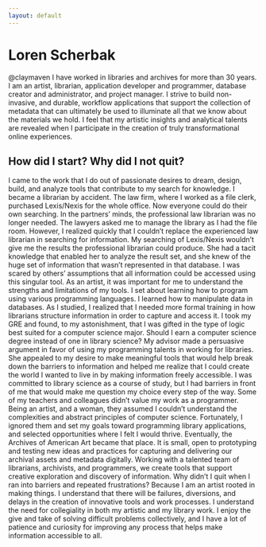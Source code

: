 ```yaml
---
layout: default
---
```


# Loren Scherbak
@claymaven
I have worked in libraries and archives for more than 30 years. I am an artist, librarian, application developer and programmer, database creator and administrator, and project manager. I strive to build non-invasive, and durable, workflow applications that support the collection of metadata that can ultimately be used to illuminate all that we know about the materials we hold. I feel that my artistic insights and analytical talents are revealed when I participate in the creation of truly transformational online experiences.
## How did I start? Why did I not quit?
I came to the work that I do out of passionate desires to dream, design, build, and analyze tools that contribute to my search for knowledge. I became a librarian by accident. The law firm, where I worked as a file clerk, purchased Lexis/Nexis for the whole office. Now everyone could do their own searching. In the partners’ minds, the professional law librarian was no longer needed. The lawyers asked me to manage the library as I had the file room. However, I realized quickly that I couldn’t replace the experienced law librarian in searching for information. My searching of Lexis/Nexis wouldn’t give me the results the professional librarian could produce. She had a tacit knowledge that enabled her to analyze the result set, and she knew of the huge set of information that wasn’t represented in that database. I was scared by others’ assumptions that all information could be accessed using this singular tool. 
As an artist, it was important for me to understand the strengths and limitations of my tools. I set about learning how to program using various programming languages. I learned how to manipulate data in databases. As I studied, I realized that I needed more formal training in how librarians structure information in order to capture and access it. I took my GRE and found, to my astonishment, that I was gifted in the type of logic best suited for a computer science major. Should I earn a computer science degree instead of one in library science? My advisor made a persuasive argument in favor of using my programming talents in working for libraries. She appealed to my desire to make meaningful tools that would help break down the barriers to information and helped me realize that I could create the world I wanted to live in by making information freely accessible. 
I was committed to library science as a course of study, but I had barriers in front of me that would make me question my choice every step of the way. Some of my teachers and colleagues didn’t value my work as a programmer. Being an artist, and a woman, they assumed I couldn’t understand the complexities and abstract principles of computer science. Fortunately, I ignored them and set my goals toward programming library applications, and selected opportunities where I felt I would thrive. Eventually, the Archives of American Art became that place. It is small, open to prototyping and testing new ideas and practices for capturing and delivering our archival assets and metadata digitally. Working with a talented team of librarians, archivists, and programmers, we create tools that support creative exploration and discovery of information. 
Why didn’t I quit when I ran into barriers and repeated frustrations? Because I am an artist rooted in making things. I understand that there will be failures, diversions, and delays in the creation of innovative tools and work processes. I understand the need for collegiality in both my artistic and my library work. I enjoy the give and take of solving difficult problems collectively, and I have a lot of patience and curiosity for improving any process that helps make information accessible to all.

